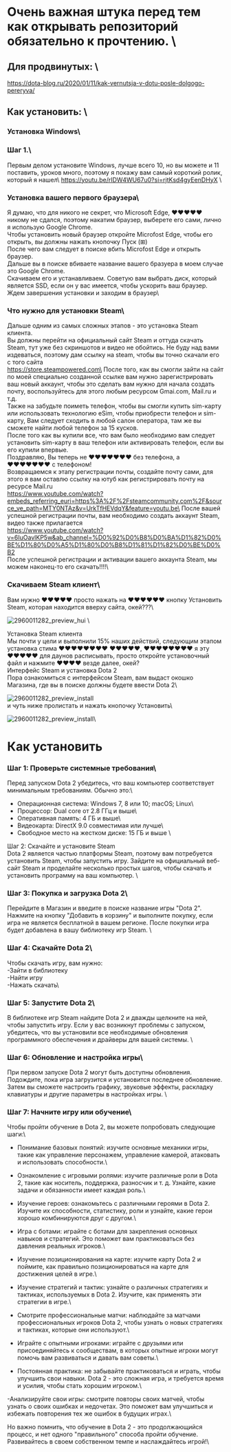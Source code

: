 
# Очень важная штука перед тем как открывать репозиторий обязательно к прочтению.  \

## Для продвинутых: \
https://dota-blog.ru/2020/01/11/kak-vernutsja-v-dotu-posle-dolgogo-pereryva/ 

## Как установить: \
### Установка Windows\
### Шаг 1.\
Первым делом установите Windows, лучше всего 10, но вы можете и 11 поставить, уроков много, поэтому я покажу вам самый короткий ролик, который я нашел\ 
https://youtu.be/rIDW4WU67u0?si=rjtKsd4gyEenDHyX \

### Установка вашего первого браузера\
Я думаю, что для никого не секрет, что Microsoft Edge, ♥♥♥♥♥ никому не сдался, поэтому накатим браузер, выберете его сами, лично я использую Google Chrome.\
Чтобы установить новый браузер откройте Microfost Edge, чтобы его открыть, вы должны нажать кнопочку Пуск (⊞)\
После чего вам следует в поиске вбить Microfost Edge и открыть браузер.\
Дальше вы в поиске вбиваете название вашего бразуера в моем случае это Google Chrome.\
Скачиваем его и устанавливаем. Советую вам выбрать диск, который является SSD, если он у вас имеется, чтобы ускорить ваш браузер.\
Ждем завершения установки и заходим в браузер\

### Что нужно для установки Steam\
Дальше одним из самых сложных этапов - это установка Steam клиента.\
Вы должны перейти на официальный сайт Steam и оттуда скачать Steam, тут уже без скриншотов и видео не обойтись. Не буду над вами издеваться, поэтому дам ссылку на steam, чтобы вы точно скачали его с того сайта\
https://store.steampowered.com\
После того, как вы смогли зайти на сайт по моей специально созданной ссылке вам нужно зарегистрировать ваш новый аккаунт, чтобы это сделать вам нужно для начала создать почту, воспользуйтесь для этого любым ресурсом Gmai.com, Mail.ru и т.д.\
Также на забудьте поиметь телефон, чтобы вы смогли купить sim-карту или использовать технологию eSim, чтобы приобрести телефон и sim-карту, Вам следует сходить в любой салон оператора, там же вы сможете найти любой телефон за 15 кусков.\
После того как вы купили все, что вам было необходимо вам следует установить sim-карту в ваш телефон или активировать телефон, если вы его купили впервые.\
Поздравляю, Вы теперь не ♥♥♥♥♥♥♥ без телефона, а ♥♥♥♥♥♥♥ с телефоном!\
Возвращаемся к этапу регистрации почты, создайте почту сами, для этого я вам оставлю ссылку на ютуб как регистрировать почту на ресурсе Mail.ru\
https://www.youtube.com/watch?embeds_referring_euri=https%3A%2F%2Fsteamcommunity.com%2F&source_ve_path=MTY0NTAz&v=UrkTfHEVdqY&feature=youtu.be\
После вашей успешной регистрации почты, вам необходимо создать аккаунт Steam, видео также прилагается\
https://www.youtube.com/watch?v=6IuOavlKP5w&ab_channel=%D0%92%D0%B8%D0%BA%D1%82%D0%BE%D1%80%D0%A5%D1%80%D0%B8%D1%81%D1%82%D0%BE%D0%B2 \
После успешной регистрации и активации вашего аккаунта Steam, мы можем наконец-то его скачать!!!!\


### Скачиваем Steam клиент\
Вам нужно ♥♥♥♥♥ просто нажать на ♥♥♥♥♥♥ кнопку Установить Steam, которая находится вверху сайта, окей???\ 

![2960011282_preview_hui](https://github.com/user-attachments/assets/93616356-8ec6-4faf-88bf-2b41e7836fc6) \

Установка Steam клиента\
Мы почти у цели и выполнили 15% наших действий, следующим этапом установка стима ♥♥♥♥♥♥♥♥ ♥♥♥♥♥, ♥♥♥♥♥♥♥♥ я эту ♥♥♥♥♥ для даунов расписывать, просто откройте установочный файл и нажмите ♥♥♥♥ везде далее, окей?\
Интерфейс Steam и установка Dota 2\
Пора ознакомиться с интерфейсом Steam, вам выдаст окошко Магазина, где вы в поиске должны будете ввести Dota 2\

![2960011282_preview_install](https://github.com/user-attachments/assets/2eb62fbb-e8ea-4dd2-88fe-361019c4d1ad)\
и чуть ниже пролистать и нажать кнопочку Установить\

![2960011282_preview_install](https://github.com/user-attachments/assets/33ff4100-e008-4799-be19-e3a01cc44a67)\

# Как установить 

### Шаг 1: Проверьте системные требования\
Перед запуском Dota 2 убедитесь, что ваш компьютер соответствует минимальным требованиям. Обычно это:\

- Операционная система: Windows 7, 8 или 10; macOS; Linux\
- Процессор: Dual core от 2.8 ГГц и выше\
- Оперативная память: 4 ГБ и выше\
- Видеокарта: DirectX 9.0 совместимая или лучше\
- Свободное место на жестком диске: 15 ГБ и выше \

Шаг 2: Скачайте и установите Steam \
Dota 2 является частью платформы Steam, поэтому вам потребуется установить Steam, чтобы запустить игру. Зайдите на официальный веб-сайт Steam и проделайте несколько простых шагов, чтобы скачать и установить программу на ваш компьютер. \


### Шаг 3: Покупка и загрузка Dota 2\
Перейдите в Магазин и введите в поиске название игры "Dota 2". Нажмите на кнопку "Добавить в корзину" и выполните покупку, если игра не является бесплатной в вашем регионе. После покупки игра будет добавлена в вашу библиотеку игр Steam. \

### Шаг 4: Скачайте Dota 2\
Чтобы скачать игру, вам нужно:\
-Зайти в библиотеку\
-Найти игру\
-Нажать скачать\

### Шаг 5: Запустите Dota 2\
В библиотеке игр Steam найдите Dota 2 и дважды щелкните на ней, чтобы запустить игру. Если у вас возникнут проблемы с запуском, убедитесь, что вы установили все необходимые обновления программного обеспечения и драйверы для вашей системы. \


### Шаг 6: Обновление и настройка игры\
При первом запуске Dota 2 могут быть доступны обновления. Подождите, пока игра загрузится и установится последнее обновление. Затем вы сможете настроить графику, звуковые эффекты, раскладку клавиатуры и другие параметры в настройках игры. \

### Шаг 7: Начните игру или обучение\
Чтобы пройти обучение в Dota 2, вы можете попробовать следующие шаги:\
- Понимание базовых понятий: изучите основные механики игры, такие как управление персонажем, управление камерой, атаковать и использовать способности.\

- Ознакомление с игровыми ролями: изучите различные роли в Dota 2, такие как носитель, поддержка, разносчик и т. д. Узнайте, какие задачи и обязанности имеет каждая роль.\

- Изучение героев: ознакомьтесь с различными героями в Dota 2. Изучите их способности, статистику, роли и узнайте, какие герои хорошо комбинируются друг с другом.\

- Игра с ботами: играйте с ботами для закрепления основных навыков и стратегий. Это поможет вам практиковаться без давления реальных игроков.\

- Изучение позиционирования на карте: изучите карту Dota 2 и поймите, как правильно позиционироваться на карте для достижения целей в игре.\

- Изучение стратегий и тактик: узнайте о различных стратегиях и тактиках, используемых в Dota 2. Изучите, как применять эти стратегии в игре.\

- Смотрите профессиональные матчи: наблюдайте за матчами профессиональных игроков Dota 2, чтобы узнать о новых стратегиях и тактиках, которые они используют.\

- Играйте с опытными игроками: играйте с друзьями или присоединяйтесь к сообществам, в которых опытные игроки могут помочь вам развиваться и давать вам советы.\

- Постоянная практика: не забывайте практиковаться и играть, чтобы улучшить свои навыки. Dota 2 - это сложная игра, и требуется время и усилия, чтобы стать хорошим игроком.\

-Анализируйте свои игры: смотрите повторы своих матчей, чтобы узнать о своих ошибках и недочетах. Это поможет вам улучшиться и избежать повторения тех же ошибок в будущих играх.\

Но важно помнить, что обучение в Dota 2 - это продолжающийся процесс, и нет одного "правильного" способа пройти обучение. Развивайтесь в своем собственном темпе и наслаждайтесь игрой!\


















